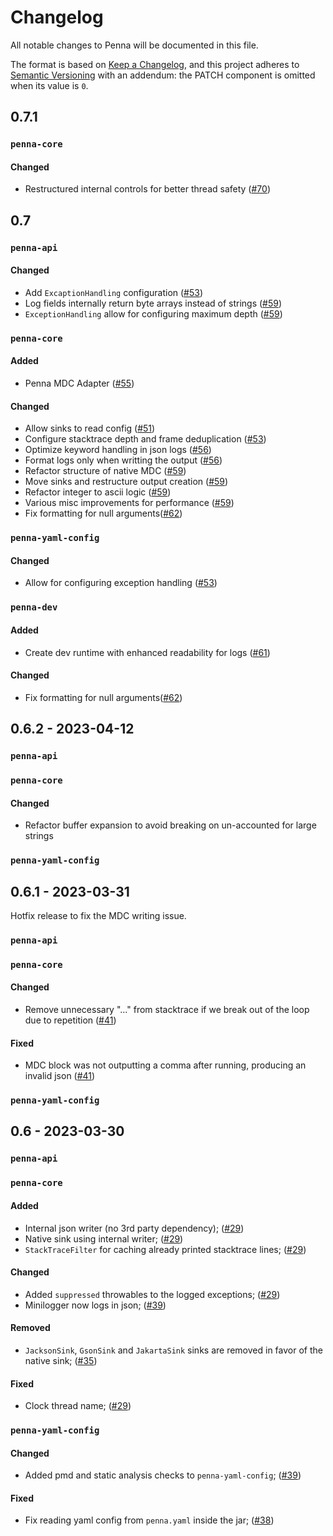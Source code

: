 # Changelog

All notable changes to Penna will be documented in this file.

The format is based on [Keep a Changelog](https://keepachangelog.com/en/1.0.0/),
and this project adheres to [Semantic Versioning](https://semver.org/spec/v2.0.0.html) with an addendum:
the PATCH component is omitted when its value is `0`.

## 0.7.1

### `penna-core`

#### Changed

- Restructured internal controls for better thread safety ([#70](https://github.com/hkupty/penna/pull/70))

## 0.7

### `penna-api`

#### Changed

- Add `ExcaptionHandling` configuration ([#53](https://github.com/hkupty/penna/pull/53))
- Log fields internally return byte arrays instead of strings ([#59](https://github.com/hkupty/penna/pull/59))
- `ExceptionHandling` allow for configuring maximum depth ([#59](https://github.com/hkupty/penna/pull/59))

### `penna-core`

#### Added

- Penna MDC Adapter ([#55](https://github.com/hkupty/penna/pull/55))

#### Changed

- Allow sinks to read config ([#51](https://github.com/hkupty/penna/pull/51))
- Configure stacktrace depth and frame deduplication ([#53](https://github.com/hkupty/penna/pull/53))
- Optimize keyword handling in json logs ([#56](https://github.com/hkupty/penna/pull/56))
- Format logs only when writting the output ([#56](https://github.com/hkupty/penna/pull/56))
- Refactor structure of native MDC ([#59](https://github.com/hkupty/penna/pull/59))
- Move sinks and restructure output creation ([#59](https://github.com/hkupty/penna/pull/59))
- Refactor integer to ascii logic ([#59](https://github.com/hkupty/penna/pull/59))
- Various misc improvements for performance ([#59](https://github.com/hkupty/penna/pull/59))
- Fix formatting for null arguments([#62](https://github.com/hkupty/penna/pull/62))

### `penna-yaml-config`

#### Changed

- Allow for configuring exception handling ([#53](https://github.com/hkupty/penna/pull/53))

### `penna-dev`

#### Added

- Create dev runtime with enhanced readability for logs ([#61](https://github.com/hkupty/penna/pull/61))

#### Changed

- Fix formatting for null arguments([#62](https://github.com/hkupty/penna/pull/62))

## 0.6.2 - 2023-04-12

### `penna-api`

### `penna-core`

#### Changed

- Refactor buffer expansion to avoid breaking on un-accounted for large strings

### `penna-yaml-config`

## 0.6.1 - 2023-03-31

Hotfix release to fix the MDC writing issue.

### `penna-api`

### `penna-core`

#### Changed

- Remove unnecessary "..." from stacktrace if we break out of the loop due to repetition ([#41](https://github.com/hkupty/penna/pull/41))

#### Fixed

- MDC block was not outputting a comma after running, producing an invalid json ([#41](https://github.com/hkupty/penna/pull/41))

### `penna-yaml-config`

## 0.6 - 2023-03-30

### `penna-api`

### `penna-core`

#### Added

- Internal json writer (no 3rd party dependency); ([#29](https://github.com/hkupty/penna/pull/29))
- Native sink using internal writer; ([#29](https://github.com/hkupty/penna/pull/29))
- `StackTraceFilter` for caching already printed stacktrace lines; ([#29](https://github.com/hkupty/penna/pull/29))

#### Changed

- Added `suppressed` throwables to the logged exceptions; ([#29](https://github.com/hkupty/penna/pull/29))
- Minilogger now logs in json; ([#39](https://github.com/hkupty/penna/pull/39))

#### Removed

- `JacksonSink`, `GsonSink` and `JakartaSink` sinks are removed in favor of the native sink; ([#35](https://github.com/hkupty/penna/pull/35))

#### Fixed

- Clock thread name; ([#29](https://github.com/hkupty/penna/pull/29))

### `penna-yaml-config`

#### Changed

- Added pmd and static analysis checks to `penna-yaml-config`; ([#39](https://github.com/hkupty/penna/pull/39))

#### Fixed

- Fix reading yaml config from `penna.yaml` inside the jar; ([#38](https://github.com/hkupty/penna/pull/38))
